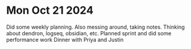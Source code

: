 # Mon Oct 21 2024
Did some weekly planning. Also messing around, taking notes. Thinking about dendron, logseq, obsidian, etc.
Planned sprint and did some performance work
Dinner with Priya and Justin